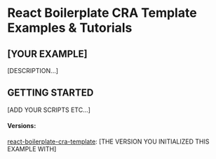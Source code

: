 # React Boilerplate CRA Template Examples & Tutorials

## [YOUR EXAMPLE]

[DESCRIPTION...]

## GETTING STARTED

[ADD YOUR SCRIPTS ETC...]


#### Versions:
[react-boilerplate-cra-template](https://github.com/react-boilerplate/react-boilerplate-cra-template): [THE VERSION YOU INITIALIZED THIS EXAMPLE WITH]
